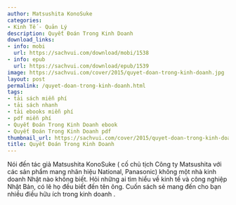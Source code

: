```yaml
---
author: Matsushita KonoSuke
categories:
- Kinh Tế - Quản Lý
description: Quyết Đoán Trong Kinh Doanh
download_links:
- info: mobi
  url: https://sachvui.com/download/mobi/1538
- info: epub
  url: https://sachvui.com/download/epub/1539
image: https://sachvui.com/cover/2015/quyet-doan-trong-kinh-doanh.jpg
layout: post
permalink: /quyet-doan-trong-kinh-doanh.html
tags:
- tải sách miễn phí
- tải sách nhanh
- tải ebooks miễn phí
- pdf miễn phí
- Quyết Đoán Trong Kinh Doanh ebook
- Quyết Đoán Trong Kinh Doanh pdf
thumbnail_url: https://sachvui.com/cover/2015/quyet-doan-trong-kinh-doanh.jpg
title: Quyết Đoán Trong Kinh Doanh
---
```


 <div class="item-desc text-justify"> <p>Nói đến tác giả Matsushita KonoSuke ( cố chủ tịch Công ty Matsushita với các sản phẩm mang nhãn hiệu National, Panasonic) không một nhà kinh doanh Nhật nào không biết. Hỏi những ai tìm hiểu về kinh tế và công nghiệp Nhật Bản, có lẽ họ đều biết đến tên ông. Cuốn sách sẻ mang đến cho bạn nhiều điều hữu ích trong kinh doanh .</p> </div>